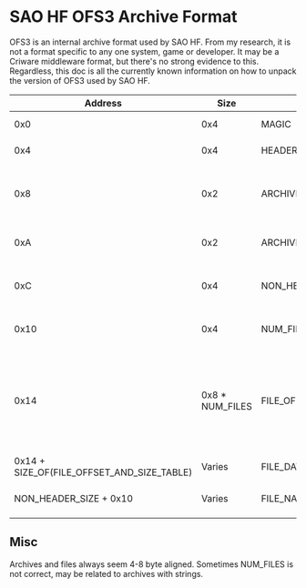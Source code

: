 # SAO HF OFS3 Archive Format

OFS3 is an internal archive format used by SAO HF.  From my research, it is not a format specific to any one system, game or developer.  It may be a Criware middleware format, but there's no strong evidence to this.
Regardless, this doc is all the currently known information on how to unpack the version of OFS3 used by SAO HF.


| Address | Size | Variable Name | Description
|--|--|--|--|
0x0 | 0x4 | MAGIC | OFS3 Magic ("OFS3")
0x4 | 0x4 | HEADER_SIZE | OFS3 Header size (LE)
0x8 | 0x2 | ARCHIVE_TYPE | Archive type.  0 = parent archive?, 1 = child archive? (LE)
0xA | 0x2 | ARCHIVE_CONFIG | Archive configuration (flags)
0xC | 0x4 | NON_HEADER_SIZE | Size of rest of file (file size - HEADER_SIZE) (LE)
0x10 | 0x4 | NUM_FILES | Number of files in archive (LE)
0x14 | 0x8 * NUM_FILES | FILE_OFFSET_AND_SIZE_TABLE | Table of file offsets and sizes.  Offsets are from after header (add 0x10 to value to find true address in file) (LE)
0x14 + SIZE_OF(FILE_OFFSET_AND_SIZE_TABLE) | Varies | FILE_DATA | File Data
NON_HEADER_SIZE + 0x10 | Varies | FILE_NAME_TABLE | File names of each entry in archive

## Misc

Archives and files always seem 4-8 byte aligned.  Sometimes NUM_FILES is not correct, may be related to archives with strings.

